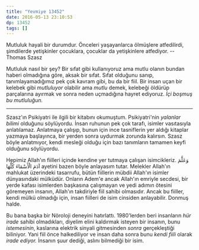 ```yaml
---
title: "Yevmiye 13452"
date: 2016-05-13 23:10:53
dp: 13452
tags: []
---
```


  Mutluluk hayali bir durumdur. Önceleri yaşayanlarca ölmüşlere atfedilirdi,
  şimdilerde yetişkinler çocuklara, çocuklar da yetişkinlere atfediyor. --
  Thomas Szasz

Mutluluk nasıl bir şey? Bir sıfat gibi kullanıyoruz ama mutlu olanın bundan
haberi olmadığına göre, aksak bir sıfat. Sıfat olduğunu sanıp,
tanımlayamadığımız pek çok kavram gibi, bu da bir fiil. Bir insan uçan bir
kelebek gibi *mutluluyor* olabilir ama *mutlu* demek, kelebeği öldürüp
parçalarına ayırmak ve sonra neden uçmadığına hayret ediyoruz. *İçi boşmuş bu
mutluluğun.*

-----

Szasz'ın Psikiyatri ile ilgili bir kitabını okumuştum. Psikiyatri'nin *yalanlar
bilimi* olduğunu söylüyordu. İnsan ruhunun pek çok tarafı, isimler vasıtasıyla
anlatılamaz. Anlatmaya çalışıp, bunun için ince tasniflerin yer aldığı kitaplar
yazmaya başlayınca, bir yerden sonra uydurmak zorunda kalırsın. Szasz böyle
anlatmıyor, kendi mesleği olduğu için bazı tanımların tamamen keyfi olduğunu
söylüyordu.

Hepimiz Allah'ın fiilleri içinde kendine yer tutmaya çalışan isimcikleriz. وَعَلَّمَ
آدَمَ الْأَسْمَاءَ كُلَّهَا ayetini bazen böyle anlayasım tutar. Melekler Allah'ın mahlukat
üzerindeki tasarrufu, bütün fiillerin mübdii Allah'ın isimler dünyasındaki
mülküdür. Onların Adem'e ancak Allah'ın emriyle secdesi, bir yerde kafası
isimlerden başkasına çalışmayan ve yedi adımın ötesini göremeyen insanın,
Allah'ın takdiriyle fiil sahibi olmasıdır. Ancak bu fiiller, kendi mülkü
olmadığı için, insan fiilleri de isim cinsiden anlayabilir. Donmuş halde. 

Bu bana başka bir Nöroloji deneyini hatırlattı. 1980'lerden beri insanların *hür
irade* sahibi olmadıkları, diyelim elini kaldırmak isteyen bir insanın, bunu
*istemesinin*, kaslarına elektrik sinyali gitmesinden *sonra* gerçekleştiği
biliniyor. Yani fiil önce halkediliyor ve insan daha sonra bunu *kendi fiili*
olarak *irade ediyor.* İnsanın şuur dediği, aslını bilmediği bir isim. 


